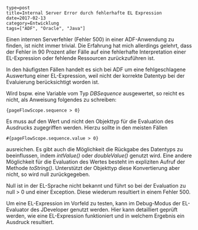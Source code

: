 ~~~~~~
type=post
title=Internal Server Error durch fehlerhafte EL Expression
date=2017-02-13
category=Entwicklung
tags=["ADF", "Oracle", "Java"]
~~~~~~
Einen internen Serverfehler (Fehler 500) in einer ADF-Anwendung zu finden, ist nicht immer
trivial. Die Erfahrung hat mich allerdings gelehrt, dass der Fehler in 90 Prozent aller
Fälle auf eine fehlerhafte Interpretation einer EL-Expression oder fehlende Ressourcen
zurückzuführen ist.

<!--more-->

In den häufigsten Fällen handelt es sich bei ADF um eine fehlgeschlagene Auswertung einer 
EL-Expression, weil nicht der korrekte Datentyp bei der Evaluierung berücksichtigt worden 
ist.

Wird bspw. eine Variable vom Typ _DBSequence_ ausgewertet, so reicht es nicht, als 
Anweisung folgendes zu schreiben: 


```
{pageFlowScope.sequence > 0}
```

Es muss auf den Wert und nicht den Objekttyp für die Evaluation des Ausdrucks zugegriffen 
werden. Hierzu sollte in den meisten Fällen 


```
#{pageFlowScope.sequence.value > 0} 
```

ausreichen. Es gibt auch die Möglichkeit die Rückgabe des Datentyps zu beeinflussen, indem 
_intValue()_ oder _doubleValue()_ genutzt wird. Eine andere Möglichkeit für die 
Evaluation des Wertes besteht im expliziten Aufruf der Methode _toString()_.
Unterstützt der Objekttyp diese Konvertierung aber nicht, so wird null zurückgegeben.

Null ist in der EL-Sprache nicht bekannt und führt so bei der Evaluation zu 
null > 0 und einer Exception. Diese wiederum resultiert in einem Fehler 500.

Um eine EL-Expression im Vorfeld zu testen, kann im Debug-Modus der EL-Evaluator des 
JDeveloper genutzt werden. Hier kann detailliert geprüft werden, wie eine EL-Expression 
funktioniert und in welchem Ergebnis ein Ausdruck resultiert.